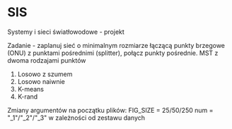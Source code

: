 # SIS
Systemy i sieci światłowodowe - projekt

Zadanie - zaplanuj sieć o minimalnym rozmiarze łączącą punkty brzegowe (ONU) z punktami pośrednimi (splitter), połącz punkty pośrednie. MST z dwoma rodzajami punktów

1. Losowo z szumem
2. Losowo naiwnie
3. K-means
4. K-rand

Zmiany argumentów na początku plików:
FIG_SIZE = 25/50/250
num = "_1"/"_2"/"_3"
w zależności od zestawu danych

